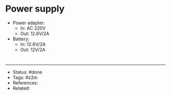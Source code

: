 # Power supply
- Power adapter:
	- In: AC 220V
	- Out: 12.6V/2A
- Battery:
	- In: 12.6V/2A
	- Out: 12V/2A

#
---
- Status: #done
- Tags: #z2m
- References:
- Related:

